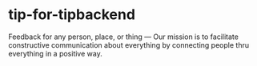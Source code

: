 tip-for-tipbackend
==================

Feedback for any person, place, or thing —  Our mission is to facilitate constructive communication about everything by connecting people thru everything in a positive way.
